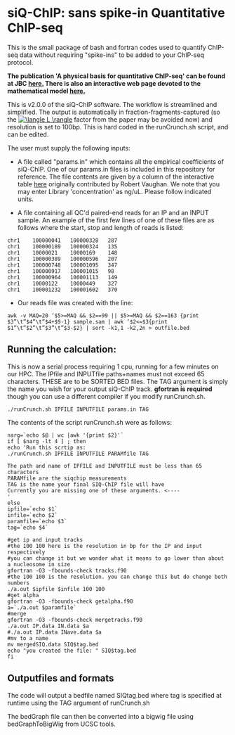 # siQ-ChIP: sans spike-in Quantitative ChIP-seq
This is the small package of bash and fortran codes used to quantify ChIP-seq data without requiring "spike-ins" to be added to your ChIP-seq protocol.

**The publication 'A physical basis for quantitative ChIP-seq' can be found at JBC [here.](https://www.jbc.org/content/early/2020/09/29/jbc.RA120.015353) There is also an interactive web page devoted to the mathematical model [here.](http://proteinknowledge.com/siqD3/)**

This is v2.0.0 of the siQ-ChIP software. The workflow is streamlined and simplified. The output is automatically in fraction-fragments-captured (so the <a href="https://www.codecogs.com/eqnedit.php?latex=\langle&space;L&space;\rangle" target="_blank"><img src="https://latex.codecogs.com/gif.latex?\langle&space;L&space;\rangle" title="\langle L \rangle" /></a> factor from the paper may be avoided now) and resolution is set to 100bp. This is hard coded in the runCrunch.sh script, and can be edited.

The user must supply the following inputs:

- A file called "params.in" which contains all the empirical coefficients of siQ-ChIP. One of our params.in files is included in this repository for reference. The file contents are given by a column of the interactive table [here](./interactive_siQ_table.xlsx) originally contributed by Robert Vaughan. We note that you may enter Library 'concentration' as ng/uL. Please follow indicated units.


- A file containing all QC'd paired-end reads for an IP and an INPUT sample. An example of the first few lines of one of these files are as follows where the start, stop and length of reads is listed:

~~~~
chr1	100000041	100000328	287
chr1	100000189	100000324	135
chr1	10000021	10000169	148
chr1	100000389	100000596	207
chr1	100000748	100001095	347
chr1	100000917	100001015	98
chr1	100000964	100001113	149
chr1	10000122	10000449	327
chr1	100001232	100001602	370
~~~~

- Our reads file was created with the line:
~~~~
awk -v MAQ=20 ‘$5>=MAQ && $2==99 || $5>=MAQ && $2==163 {print $3”\t”$4”\t”$4+$9-1} sample.sam | awk ‘$2<=$3{print $1”\t”$2”\t”$3”\t”$3-$2} | sort -k1,1 -k2,2n > outfile.bed
~~~~

## Running the calculation:

This is now a serial process requiring 1 cpu, running for a few minutes on our HPC. The IPfile and INPUTfile paths+names must not exceed 65 characters. THESE are to be SORTED BED files. The TAG argument is simply the name you wish for your output siQ-ChIP track. **gfortran is required** though you can use a different compiler if you modify runCrunch.sh.

~~~~
./runCrunch.sh IPFILE INPUTFILE params.in TAG
~~~~

The contents of the script runCrunch.sh were as follows:

~~~~
narg=`echo $@ | wc |awk '{print $2}'`
if [ $narg -lt 4 ] ; then
echo 'Run this scrtip as:
./runCrunch.sh IPFILE INPUTFILE PARAMfile TAG

The path and name of IPFILE and INPUTFILE must be less than 65 characters
PARAMfile are the siqchip measurements
TAG is the name your final SIQ-ChIP file will have
Currently you are missing one of these arguments. <----
'
else 
ipfile=`echo $1`
infile=`echo $2`
paramfile=`echo $3`
tag=`echo $4`

#get ip and input tracks
#the 100 100 here is the resolution in bp for the IP and input respectively
#you can change it but we wonder what it means to go lower than about a nucleosome in size
gfortran -O3 -fbounds-check tracks.f90
#the 100 100 is the resolution. you can change this but do change both numbers
./a.out $ipfile $infile 100 100 
#get alpha
gfortran -O3 -fbounds-check getalpha.f90
a=`./a.out $paramfile`
#merge
gfortran -O3 -fbounds-check mergetracks.f90
./a.out IP.data IN.data $a
#./a.out IP.data INave.data $a
#mv to a name
mv mergedSIQ.data SIQ$tag.bed
echo "you created the file: " SIQ$tag.bed
fi
~~~~


## Outputfiles and formats

The code will output a bedfile named SIQtag.bed where tag is specified at runtime using the TAG argument of runCrunch.sh

The bedGraph file can then be converted into a bigwig file using bedGraphToBigWig from UCSC tools.
